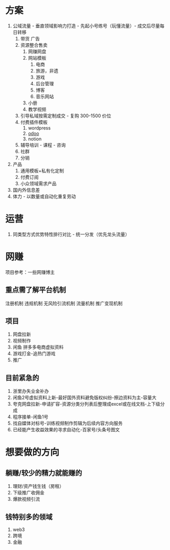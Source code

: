 # 方案

1. 公域流量 - 垂直领域影响力打造 - 先起小号练号（玩懂流量）- 成交后尽量每日转移
   1. 带货 广告
   2. 资源整合售卖
      1. 网赚网盘
      2. 网站模板
         1. 电商
         2. 旅游，非遗
         3. 游戏
         4. 后台管理
         5. 博客
         6. 音乐网站
      3. 小册
      4. 教学视频
   3. 引导私域按需定制成交 - 复购 300-1500 价位
   4. 付费插件模板
      1. wordpress
      2. [odoo](https://apps.odoo.com/apps)
      3. notion
   5. 辅导培训 - 课程 - 咨询
   6. 社群
   7. 分销
2. 产品
   1. 通用模板+私有化定制
   2. 付费订阅
   3. 小众领域需求产品
3. 国内外信息差
4. 体力 - 以数量或自动化重复劳动


# 运营

1.  同类型方式优势特性排行对比 - 统一分发（优先龙头流量）





# 网赚

项目参考：一些网赚博主

## 重点需了解平台机制

注册机制
违规机制
无风险引流机制
流量机制
推广变现机制

## 项目

1. 网盘拉新
2. 视频制作
3. 闲鱼 拼多多电商虚拟资料
4. 游戏打金-追热门游戏
5. 推广

## 目前紧急的

1. 浙里办失业金补办
2. 闲鱼2号虚拟资料上新-最好国外资料避免版权纠纷-擦边资料为主-容量大
3. 夸克网盘拉新-申请扩容-资源分类分列表后整理成excel或在线文档-上下级分成
4. 程序接单-闲鱼1号
5. 找自媒体对标号-训练视频制作剪辑为后续内容方向服务
6. 已经能产生收益效果的寻求自动化-百家号/头条号图文



# 想要做的方向

## 躺赚/较少的精力就能赚的
1. 理财/资产钱生钱（房租）
2. 下级推广收佣金
3. 爆款视频引流

## 钱特别多的领域
1. web3
2. 跨境
3. 金融